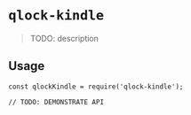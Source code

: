 # `qlock-kindle`

> TODO: description

## Usage

```
const qlockKindle = require('qlock-kindle');

// TODO: DEMONSTRATE API
```
